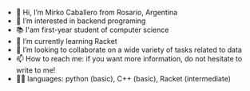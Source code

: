 - 👋 Hi, I’m Mirko Caballero from Rosario, Argentina
- 👀 I’m interested in backend programing
- 📚 I'am first-year student of computer science  
- 🌱 I’m currently learning Racket
- 💞️ I’m looking to collaborate on a wide variety of tasks related to data
- 📫 How to reach me: if you want more information, do not hesitate to write to me!
- 👨‍💻 languages: python (basic), C++ (basic), Racket (intermediate)

<!---
Mirko2612/Mirko2612 is a ✨ special ✨ repository because its `README.md` (this file) appears on your GitHub profile.
You can click the Preview link to take a look at your changes.
--->
